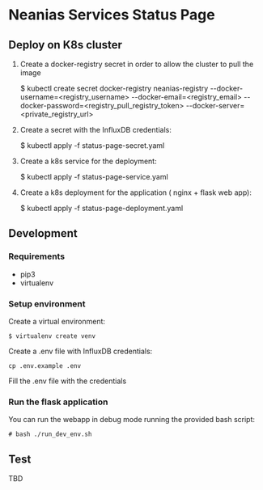 # Neanias Services Status Page

## Deploy on K8s cluster

1. Create a docker-registry secret in order to allow the cluster to pull the image


    $ kubectl create secret docker-registry neanias-registry --docker-username=<registry_username> --docker-email=<registry_email> --docker-password=<registry_pull_registry_token>
    --docker-server=<private_registry_url>

2. Create a secret with the InfluxDB credentials:

    $ kubectl apply -f status-page-secret.yaml

3. Create a k8s service for the deployment:

    $ kubectl apply -f status-page-service.yaml

4. Create a k8s deployment for the application ( nginx + flask web app):

    $ kubectl apply -f status-page-deployment.yaml

## Development

### Requirements

- pip3
- virtualenv

### Setup environment

Create a virtual environment:

    $ virtualenv create venv

Create a .env file with InfluxDB credentials:

    cp .env.example .env

Fill the .env file with the credentials

### Run the flask application

You can run the webapp in debug mode running the provided bash script:

    # bash ./run_dev_env.sh


## Test
TBD

